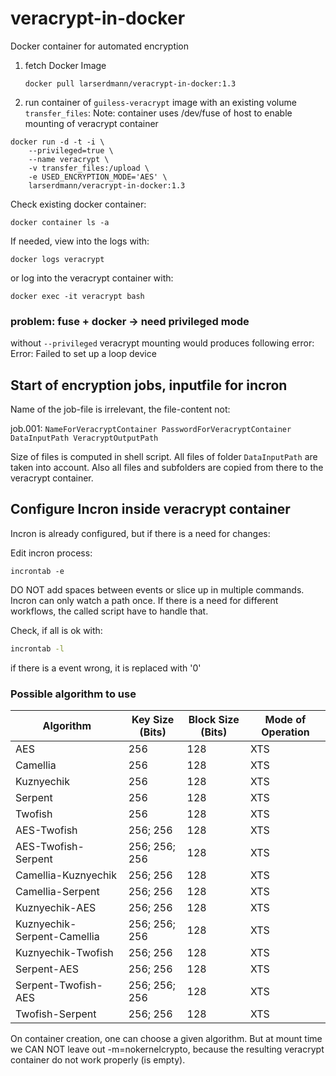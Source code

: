 # veracrypt-in-docker

Docker container for automated encryption

1. fetch Docker Image
    ```
    docker pull larserdmann/veracrypt-in-docker:1.3
    ```

2. run container of `guiless-veracrypt` image with an existing volume `transfer_files`:
Note: container uses /dev/fuse of host to enable mounting of veracrypt container

```
docker run -d -t -i \
	--privileged=true \
	--name veracrypt \
	-v transfer_files:/upload \
	-e USED_ENCRYPTION_MODE='AES' \
	larserdmann/veracrypt-in-docker:1.3
```

Check existing docker container:
```
docker container ls -a
```

If needed, view into the logs with:
```
docker logs veracrypt
```

or log into the veracrypt container with:
```
docker exec -it veracrypt bash
``` 

### problem: fuse + docker -> need privileged mode

without `--privileged` veracrypt mounting would produces following error:
Error: Failed to set up a loop device

## Start of encryption jobs, inputfile for incron

Name of the job-file is irrelevant, the file-content not: 


job.001:	```NameForVeracryptContainer PasswordForVeracryptContainer DataInputPath VeracryptOutputPath```

Size of files is computed in shell script.
All files of folder `DataInputPath` are taken into account. 
Also all files and subfolders are copied from there to the veracrypt container.


## Configure Incron inside veracrypt container

Incron is already configured, but if there is a need for changes:

Edit incron process:
```
incrontab -e
```

DO NOT add spaces between events or slice up in multiple commands. 
Incron can only watch a path once. If there is a need for different workflows, 
the called script have to handle that.

Check, if all is ok with:

```bash
incrontab -l
```
if there is a event wrong, it is replaced with '0'


### Possible algorithm to use

Algorithm | Key Size (Bits) |	Block Size (Bits) | Mode of Operation
---|---|---|--- 	 	 	 	 
AES | 256 | 128 | XTS
Camellia | 256 | 128 | XTS
Kuznyechik | 256 | 128 | XTS
Serpent | 256 | 128 | XTS
Twofish	| 256 | 128 | XTS
AES-Twofish | 256; 256 | 128 | XTS
AES-Twofish-Serpent | 256; 256; 256 | 128 | XTS
Camellia-Kuznyechik | 256; 256 | 128 | XTS
Camellia-Serpent | 256; 256 | 128 | XTS
Kuznyechik-AES | 256; 256 | 128 | XTS
Kuznyechik-Serpent-Camellia | 256; 256; 256 | 128 | XTS
Kuznyechik-Twofish | 256; 256 | 128 | XTS
Serpent-AES | 256; 256 | 128 | XTS
Serpent-Twofish-AES | 256; 256; 256 | 128 | XTS
Twofish-Serpent | 256; 256 | 128 | XTS

On container creation, one can choose a given algorithm.
But at mount time we CAN NOT leave out -m=nokernelcrypto, 
because the resulting veracrypt container do not work properly (is empty). 